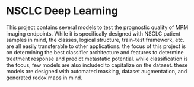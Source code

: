 # NSCLC Deep Learning

This project contains several models to test the prognostic quality of MPM imaging endpoints. While it is specifically
designed with NSCLC patient samples in mind, the classes, logical structure, train-test framework, etc. are all easily
transferable to other applications. the focus of this project is on determining the best classifier architecture and
features to determine treatment response and predict metastatic potential. while classification is the focus, few models
are also included to capitalize on the dataset. these models are designed with automated masking, dataset augmentation,
and generated redox maps in mind. 